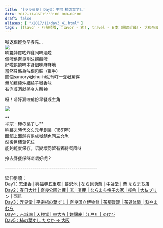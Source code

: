 ```yaml
---
title: '[ララ奈良] Day3：平宗 柿の葉ずし'
date: 2017-11-06T15:33:00.000+08:00
draft: false
aliases: [ "/2017/11/day3_41.html" ]
tags : [flavor - 行膳積腹, flavor - 飲！, travel - 日本（関西近畿）・ 大和奈良と摂津大阪]
---
```


嚟返個輕食早餐先...  
[![](https://c1.staticflickr.com/5/4406/36257651513_da96b65b5d_z.jpg)](https://c1.staticflickr.com/5/4406/36257651513_da96b65b5d_z.jpg)  
响籮神買咗炸雞同啤酒啦  
個啤係奈良別注麒麟啤  
好啦麒麟啤本身個味麻麻地  
當然只係為咗個包裝（攤手）  
而個suntory嘅chu-hi就有叮一聲嘅驚喜  
無加糖純沖縄橘子嘅香味  
有汽嘅酒就係令人醒神  
  
呀！唔好漏咗成份早餐嘅主角  

[![](https://c1.staticflickr.com/5/4415/36668766470_7496fdb70c_z.jpg)](https://c1.staticflickr.com/5/4415/36668766470_7496fdb70c_z.jpg)

**  
平宗 - 柿の葉ずし**  
响幕末時代文久元年創業（1861年）  
醋飯上面鋪有熟成嘅鯖魚同三文魚  
然後用杮葉包住  
能夠輕度保存，唔變壞同留有獨特嘅風味  
  
  
拎去野餐係咪啱啱好呢？  
  
\-----------------------------------------------  
  
延伸閱讀：  
[Day1：志津香 | 興福寺五重塔 | 猿沢池 | なら泉勇斎 | 中谷堂 | 栗 ならまち店](https://www.hidie.net/2017/09/day-1.html)  
[Day2：春日大社 | 奈良公園と鹿 | 玄 | 春鹿 | ならまち格子の家 | 樫舎 | 大仏プリン | 亜耶](https://www.hidie.net/2017/09/day-2.html)  
[Day3：浮見堂 | 平宗柿の葉ずし | 奈良国立博物館 | 茶房暖暖 | 茶道体験 | 和やまむら](https://www.hidie.net/2017/09/day-3.html)  
[Day4：吉城園 | 天極堂 | 東大寺 | 麺闘庵 | 江戸川 | あけび](https://www.hidie.net/2017/09/day-4.html)  
[Day5：柿の葉すし たなか → 大阪](https://www.hidie.net/2017/09/day1.html)